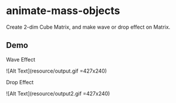 # animate-mass-objects



Create 2-dim Cube Matrix, and make wave or drop effect on Matrix.



## Demo


Wave Effect

![Alt Text](resource/output.gif =427x240)


Drop Effect

![Alt Text](resource/output2.gif =427x240)
